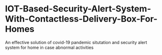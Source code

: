 # IOT-Based-Security-Alert-System-With-Contactless-Delivery-Box-For-Homes
An effective solution of covid-19 pandemic situtation and security alert system for home in case abnormal activities  
